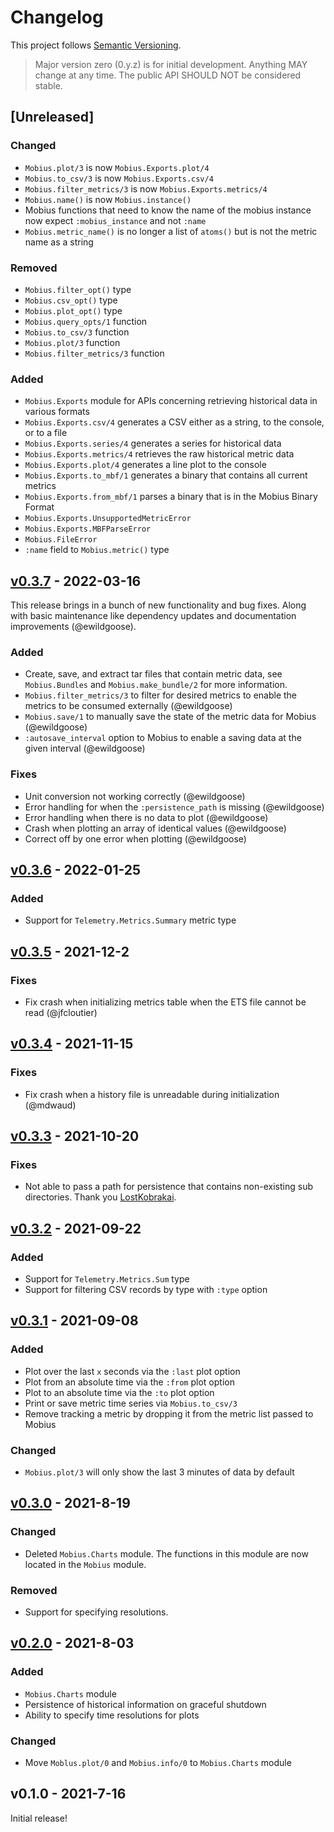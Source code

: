 <!-- markdownlint-disable-file MD024 -->

# Changelog

This project follows [Semantic Versioning](https://semver.org/spec/v2.0.0.html).

> Major version zero (0.y.z) is for initial development. Anything MAY change at
any time. The public API SHOULD NOT be considered stable.

## [Unreleased]

### Changed

* `Mobius.plot/3` is now `Mobius.Exports.plot/4`
* `Mobius.to_csv/3` is now `Mobius.Exports.csv/4`
* `Mobius.filter_metrics/3` is now `Mobius.Exports.metrics/4`
* `Mobius.name()` is now `Mobius.instance()`
* Mobius functions that need to know the name of the mobius instance now
  expect `:mobius_instance` and not `:name`
* `Mobius.metric_name()` is no longer a list of `atoms()` but is not the metric
  name as a string

### Removed

* `Mobius.filter_opt()` type
* `Mobius.csv_opt()` type
* `Mobius.plot_opt()` type
* `Mobius.query_opts/1` function
* `Mobius.to_csv/3` function
* `Mobius.plot/3` function
* `Mobius.filter_metrics/3` function

### Added

* `Mobius.Exports` module for APIs concerning retrieving historical data in
  various formats
* `Mobius.Exports.csv/4` generates a CSV either as a string, to the console, or
  to a file
* `Mobius.Exports.series/4` generates a series for historical data
* `Mobius.Exports.metrics/4` retrieves the raw historical metric data
* `Mobius.Exports.plot/4` generates a line plot to the console
* `Mobius.Exports.to_mbf/1` generates a binary that contains all current metrics
* `Mobius.Exports.from_mbf/1` parses a binary that is in the Mobius Binary Format
* `Mobius.Exports.UnsupportedMetricError`
* `Mobius.Exports.MBFParseError`
* `Mobius.FileError`
* `:name` field to `Mobius.metric()` type

## [v0.3.7] - 2022-03-16

This release brings in a bunch of new functionality and bug fixes. Along with
basic maintenance like dependency updates and documentation improvements
(@ewildgoose).

### Added

- Create, save, and extract tar files that contain metric data, see
  `Mobius.Bundles` and `Mobius.make_bundle/2` for more information.
- `Mobius.filter_metrics/3` to filter for desired metrics to enable the
  metrics to be consumed externally (@ewildgoose)
- `Mobius.save/1` to manually save the state of the metric data for Mobius
  (@ewildgoose)
- `:autosave_interval` option to Mobius to enable a saving data at the given
  interval (@ewildgoose)

### Fixes

- Unit conversion not working correctly (@ewildgoose)
- Error handling for when the `:persistence_path` is missing (@ewildgoose)
- Error handling when there is no data to plot (@ewildgoose)
- Crash when plotting an array of identical values (@ewildgoose)
- Correct off by one error when plotting (@ewildgoose)

## [v0.3.6] - 2022-01-25

### Added

- Support for `Telemetry.Metrics.Summary` metric type

## [v0.3.5] - 2021-12-2

### Fixes

- Fix crash when initializing metrics table when the ETS file cannot be read (@jfcloutier)

## [v0.3.4] - 2021-11-15

### Fixes

- Fix crash when a history file is unreadable during initialization (@mdwaud)

## [v0.3.3] - 2021-10-20

### Fixes

- Not able to pass a path for persistence that contains non-existing sub
  directories. Thank you [LostKobrakai](https://github.com/LostKobrakai).

## [v0.3.2] - 2021-09-22

### Added

- Support for `Telemetry.Metrics.Sum` type
- Support for filtering CSV records by type with `:type` option

## [v0.3.1] - 2021-09-08

### Added

- Plot over the last `x` seconds via the `:last` plot option
- Plot from an absolute time via the `:from` plot option
- Plot to an absolute time via the `:to` plot option
- Print or save metric time series via `Mobius.to_csv/3`
- Remove tracking a metric by dropping it from the metric list passed to Mobius

### Changed

- `Mobius.plot/3` will only show the last 3 minutes of data by default

## [v0.3.0] - 2021-8-19

### Changed

- Deleted `Mobius.Charts` module. The functions in this module are now located
  in the `Mobius` module.

### Removed

- Support for specifying resolutions.

## [v0.2.0] - 2021-8-03

### Added

- `Mobius.Charts` module
- Persistence of historical information on graceful shutdown
- Ability to specify time resolutions for plots

### Changed

- Move `Moblus.plot/0` and `Mobius.info/0` to `Mobius.Charts` module

## v0.1.0 - 2021-7-16

Initial release!

[v0.3.7]: https://github.com/mattludwigs/mobius/compare/v0.3.6...v0.3.7
[v0.3.6]: https://github.com/mattludwigs/mobius/compare/v0.3.5...v0.3.6
[v0.3.5]: https://github.com/mattludwigs/mobius/compare/v0.3.4...v0.3.5
[v0.3.4]: https://github.com/mattludwigs/mobius/compare/v0.3.3...v0.3.4
[v0.3.3]: https://github.com/mattludwigs/mobius/compare/v0.3.2...v0.3.3
[v0.3.2]: https://github.com/mattludwigs/mobius/compare/v0.3.1...v0.3.2
[v0.3.1]: https://github.com/mattludwigs/mobius/compare/v0.3.0...v0.3.1
[v0.3.0]: https://github.com/mattludwigs/mobius/compare/v0.2.0...v0.3.0
[v0.2.0]: https://github.com/mattludwigs/mobius/compare/v0.1.0...v0.2.0
